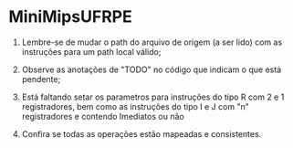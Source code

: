 # MiniMipsUFRPE
1. Lembre-se de mudar o path do arquivo de origem (a ser lido) com as instruções para um path local válido;

2. Observe as anotações de "TODO" no código que indicam o que está pendente;

3. Está faltando setar os parametros para instruções do tipo R com 2 e 1 registradores, bem como
as instruções do tipo I e J com "n" registradores e contendo Imediatos ou não

4. Confira se todas as operações estão mapeadas e consistentes.
